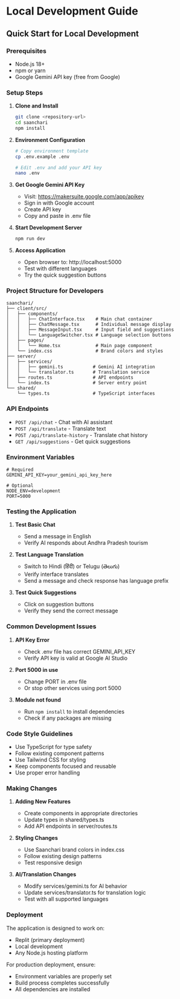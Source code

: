 # Local Development Guide

## Quick Start for Local Development

### Prerequisites
- Node.js 18+
- npm or yarn
- Google Gemini API key (free from Google)

### Setup Steps

1. **Clone and Install**
   ```bash
   git clone <repository-url>
   cd saanchari
   npm install
   ```

2. **Environment Configuration**
   ```bash
   # Copy environment template
   cp .env.example .env
   
   # Edit .env and add your API key
   nano .env
   ```

3. **Get Google Gemini API Key**
   - Visit: https://makersuite.google.com/app/apikey
   - Sign in with Google account
   - Create API key
   - Copy and paste in .env file

4. **Start Development Server**
   ```bash
   npm run dev
   ```

5. **Access Application**
   - Open browser to: http://localhost:5000
   - Test with different languages
   - Try the quick suggestion buttons

### Project Structure for Developers

```
saanchari/
├── client/src/
│   ├── components/
│   │   ├── ChatInterface.tsx    # Main chat container
│   │   ├── ChatMessage.tsx      # Individual message display
│   │   ├── MessageInput.tsx     # Input field and suggestions
│   │   └── LanguageSwitcher.tsx # Language selection buttons
│   ├── pages/
│   │   └── Home.tsx             # Main page component
│   └── index.css                # Brand colors and styles
├── server/
│   ├── services/
│   │   ├── gemini.ts           # Gemini AI integration
│   │   └── translator.ts       # Translation service
│   ├── routes.ts               # API endpoints
│   └── index.ts                # Server entry point
└── shared/
    └── types.ts                # TypeScript interfaces
```

### API Endpoints

- `POST /api/chat` - Chat with AI assistant
- `POST /api/translate` - Translate text
- `POST /api/translate-history` - Translate chat history
- `GET /api/suggestions` - Get quick suggestions

### Environment Variables

```env
# Required
GEMINI_API_KEY=your_gemini_api_key_here

# Optional
NODE_ENV=development
PORT=5000
```

### Testing the Application

1. **Test Basic Chat**
   - Send a message in English
   - Verify AI responds about Andhra Pradesh tourism

2. **Test Language Translation**
   - Switch to Hindi (हिंदी) or Telugu (తెలుగు)
   - Verify interface translates
   - Send a message and check response has language prefix

3. **Test Quick Suggestions**
   - Click on suggestion buttons
   - Verify they send the correct message

### Common Development Issues

1. **API Key Error**
   - Check .env file has correct GEMINI_API_KEY
   - Verify API key is valid at Google AI Studio

2. **Port 5000 in use**
   - Change PORT in .env file
   - Or stop other services using port 5000

3. **Module not found**
   - Run `npm install` to install dependencies
   - Check if any packages are missing

### Code Style Guidelines

- Use TypeScript for type safety
- Follow existing component patterns
- Use Tailwind CSS for styling
- Keep components focused and reusable
- Use proper error handling

### Making Changes

1. **Adding New Features**
   - Create components in appropriate directories
   - Update types in shared/types.ts
   - Add API endpoints in server/routes.ts

2. **Styling Changes**
   - Use Saanchari brand colors in index.css
   - Follow existing design patterns
   - Test responsive design

3. **AI/Translation Changes**
   - Modify services/gemini.ts for AI behavior
   - Update services/translator.ts for translation logic
   - Test with all supported languages

### Deployment

The application is designed to work on:
- Replit (primary deployment)
- Local development
- Any Node.js hosting platform

For production deployment, ensure:
- Environment variables are properly set
- Build process completes successfully
- All dependencies are installed